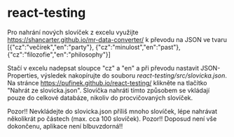 # react-testing

Pro nahrání nových slovíček z excelu využijte https://shancarter.github.io/mr-data-converter/ k převodu na JSON ve tvaru 
[{"cz":"večírek","en":"party"},
{"cz":"minulost","en":"past"},
{"cz":"filozofie","en":"philosophy"}]

Stačí v excelu nadepsat sloupce "cz" a "en" a při převodu nastavit JSON-Properties, výsledek nakopírujte do souboru *react-testing/src/slovicka.json*. Na stránce https://pufinek.github.io/react-testing/ klikněte na tlačítko "Nahrát ze slovicka.json". Slovíčka nahráti tímto způsobem se vkládají pouze do celkové databáze, nikoliv do procvičovaných slovíček. 

Pozor!! Nevkládejte do slovicka.json příliš mnoho slovíček, lépe nahrávat několikrát po částech (max. cca 100 slovíček). 
Pozor!! Doposud není vše dokončenu, aplikace není blbuvzdorná!! 
